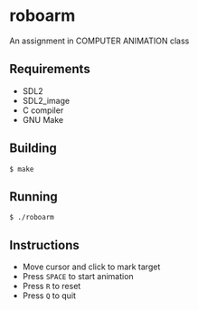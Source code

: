 # roboarm
An assignment in COMPUTER ANIMATION class

## Requirements
- SDL2
- SDL2\_image
- C compiler
- GNU Make

## Building
```
$ make
```

## Running
```
$ ./roboarm
```

## Instructions
- Move cursor and click to mark target
- Press `SPACE` to start animation
- Press `R` to reset
- Press `Q` to quit
